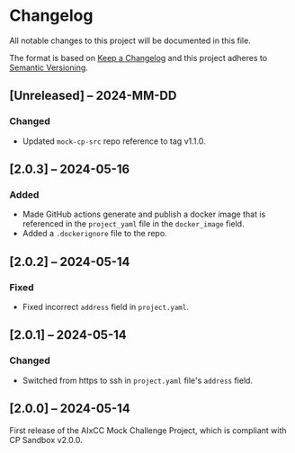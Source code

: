 # Changelog

All notable changes to this project will be documented in this file.

The format is based on [Keep a Changelog](http://keepachangelog.com/)
and this project adheres to [Semantic Versioning](http://semver.org/).

## [Unreleased] – 2024-MM-DD

### Changed

- Updated `mock-cp-src` repo reference to tag v1.1.0.

## [2.0.3] – 2024-05-16

### Added

- Made GitHub actions generate and publish a docker image that is referenced
  in the `project_yaml` file in the `docker_image` field.
- Added a `.dockerignore` file to the repo.

## [2.0.2] – 2024-05-14

### Fixed

- Fixed incorrect `address` field in `project.yaml`.

## [2.0.1] – 2024-05-14

### Changed

- Switched from https to ssh in `project.yaml` file's `address` field.

## [2.0.0] – 2024-05-14

First release of the AIxCC Mock Challenge Project, which is
compliant with CP Sandbox v2.0.0.

<!-- markdownlint-disable-file MD024 -->
